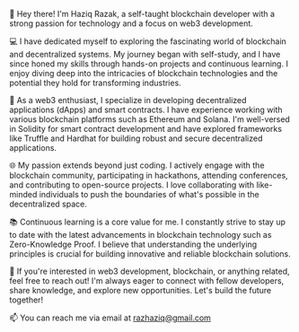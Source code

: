 👋 Hey there! I'm Haziq Razak, a self-taught blockchain developer with a strong passion for technology and a focus on web3 development.

💻 I have dedicated myself to exploring the fascinating world of blockchain and decentralized systems. My journey began with self-study, and I have since honed my skills through hands-on projects and continuous learning. I enjoy diving deep into the intricacies of blockchain technologies and the potential they hold for transforming industries.

🔨 As a web3 enthusiast, I specialize in developing decentralized applications (dApps) and smart contracts. I have experience working with various blockchain platforms such as Ethereum and Solana. I'm well-versed in Solidity for smart contract development and have explored frameworks like Truffle and Hardhat for building robust and secure decentralized applications.

🌐 My passion extends beyond just coding. I actively engage with the blockchain community, participating in hackathons, attending conferences, and contributing to open-source projects. I love collaborating with like-minded individuals to push the boundaries of what's possible in the decentralized space.

📚 Continuous learning is a core value for me. I constantly strive to stay up to date with the latest advancements in blockchain technology such as Zero-Knowledge Proof. I believe that understanding the underlying principles is crucial for building innovative and reliable blockchain solutions.

🌟 If you're interested in web3 development, blockchain, or anything related, feel free to reach out! I'm always eager to connect with fellow developers, share knowledge, and explore new opportunities. Let's build the future together!

📫 You can reach me via email at razhaziq@gmail.com

